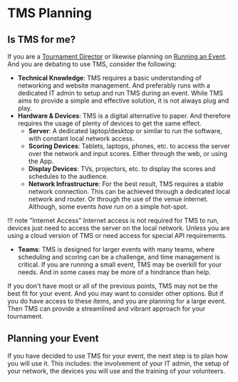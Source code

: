 # TMS Planning

## Is TMS for me?
If you are a [Tournament Director](https://www.firstaustralia.org/tournament-directors) or likewise planning on [Running an Event](https://www.firstaustralia.org/run-an-event). And you are debating to use TMS, consider the following:

- **Technical Knowledge**: TMS requires a basic understanding of networking and website management. And preferably runs with a dedicated IT admin to setup and run TMS during an event. While TMS aims to provide a simple and effective solution, it is not always plug and play.
- **Hardware & Devices**: TMS is a digital alternative to paper. And therefore requires the usage of plenty of devices to get the same effect.
    - **Server**: A dedicated laptop/desktop or similar to run the software, with constant local network access.
    - **Scoring Devices**: Tablets, laptops, phones, etc. to access the server over the network and input scores. Either through the web, or using the App.
    - **Display Devices**: TVs, projectors, etc. to display the scores and schedules to the audience.
    - **Network Infrastructure**: For the best result, TMS requires a stable network connection. This can be achieved through a dedicated local network and router. Or through the use of the venue internet. Although, some events *have* run on a simple hot-spot.

!!! note "Internet Access"
    Internet access is not required for TMS to run, devices just need to access the server on the local network. Unless you are using a cloud version of TMS or need access for special API requirements.

- **Teams**: TMS is designed for larger events with many teams, where scheduling and scoring can be a challenge, and time management is critical. If you are running a small event, TMS may be overkill for your needs. And in some cases may be more of a hindrance than help.

If you don't have most or all of the previous points, TMS may not be the best fit for your event. And you may want to consider other options. But if you do have access to these items, and you are planning for a large event. Then TMS can provide a streamlined and vibrant approach for your tournament.

## Planning your Event
If you have decided to use TMS for your event, the next step is to plan how you will use it. This includes: the involvement of your IT admin, the setup of your network, the devices you will use and the training of your volunteers.